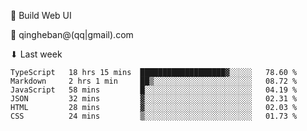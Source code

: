 🧙 Build Web UI

📧 qingheban@(qq|gmail).com

⬇ Last week

<!--START_SECTION:waka-->

```text
TypeScript   18 hrs 15 mins  ███████████████████▓░░░░░   78.60 %
Markdown     2 hrs 1 min     ██▒░░░░░░░░░░░░░░░░░░░░░░   08.72 %
JavaScript   58 mins         █░░░░░░░░░░░░░░░░░░░░░░░░   04.19 %
JSON         32 mins         ▓░░░░░░░░░░░░░░░░░░░░░░░░   02.31 %
HTML         28 mins         ▓░░░░░░░░░░░░░░░░░░░░░░░░   02.03 %
CSS          24 mins         ▒░░░░░░░░░░░░░░░░░░░░░░░░   01.73 %
```

<!--END_SECTION:waka-->

<!--
**banqinghe/banqinghe** is a ✨ _special_ ✨ repository because its `README.md` (this file) appears on your GitHub profile.

Here are some ideas to get you started:

- 🔭 I’m currently working on ...
- 🌱 I’m currently learning ...
- 👯 I’m looking to collaborate on ...
- 🤔 I’m looking for help with ...
- 💬 Ask me about ...
- 📫 How to reach me: ...
- 😄 Pronouns: ...
- ⚡ Fun fact: ...
-->
